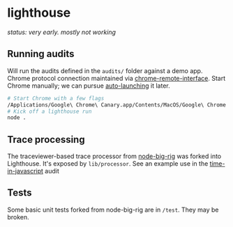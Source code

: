 # lighthouse

_status: very early. mostly not working_

## Running audits 

Will run the audits defined in the `audits/` folder against a demo app. Chrome protocol connection maintained via  [chrome-remote-interface](https://github.com/cyrus-and/chrome-remote-interface). Start Chrome manually; we can pursue [auto-launching](https://www.npmjs.com/package/chrome-launch) it later.
```sh
# Start Chrome with a few flags
/Applications/Google\ Chrome\ Canary.app/Contents/MacOS/Google\ Chrome  --remote-debugging-port=9222 --no-first-run --user-data-dir="/tmp/lighthouse-profile" "about:blank"
# Kick off a lighthouse run
node .
```


## Trace processing

The traceviewer-based trace processor from [node-big-rig](https://github.com/GoogleChrome/node-big-rig/tree/master/lib) was forked into Lighthouse. It's exposed by `lib/processor`. See an example use in the [time-in-javascript](https://github.com/GoogleChrome/lighthouse/blob/85933f07791982d556177fddb55f578d30a4b56f/audits/time-in-javascript/index.js#L43) audit 

## Tests

Some basic unit tests forked from node-big-rig are in `/test`. They may be broken.
